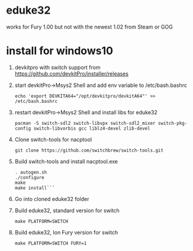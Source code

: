 # eduke32
works for Fury 1.00 but not with the newest 1.02 from Steam or GOG

# install for windows10
1. devkitpro with switch support from https://github.com/devkitPro/installer/releases
2. start devkitPro->Msys2 Shell and add env variable to /etc/bash.bashrc

   ```echo 'export DEVKITA64="/opt/devkitpro/devkitA64"' >> /etc/bash.bashrc```
2. restart devkitPro->Msys2 Shell and install libs for eduke32 
   
   ```pacman -S switch-sdl2 switch-libvpx switch-sdl2_mixer switch-pkg-config switch-libvorbis gcc liblz4-devel zlib-devel```
3. Clone switch-tools for nacptool
    
   ```git clone https://github.com/switchbrew/switch-tools.git```
4. Build switch-tools and install nacptool.exe
   ```cd switch-tools
   . autogen.sh
   ./configure
   make
   make install```
   
3. Go into cloned eduke32 folder
4. Build eduke32, standard version for switch

   ```make PLATFORM=SWITCH```
5. Build eduke32, Ion Fury version for switch

   ```make PLATFORM=SWITCH FURY=1```
   
